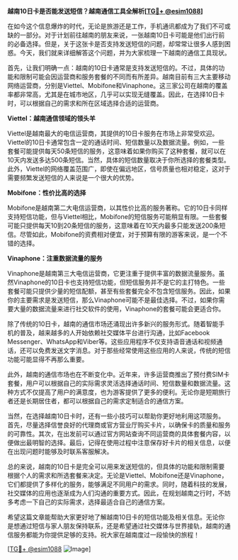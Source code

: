 **越南10日卡是否能发送短信？越南通信工具全解析[[TG💪+ @esim1088](https://t.me/s/esim1088)]**

在如今这个信息爆炸的时代，无论是旅游还是工作，手机通讯都成为了我们不可或缺的一部分。对于计划前往越南的朋友来说，一张越南10日卡可能是他们出行前的必备选择。但是，关于这张卡是否支持发送短信的问题，却常常让很多人感到困惑。今天，我们就来详细解答这个问题，并为大家梳理一下越南的通信工具现状。

首先，让我们明确一点：越南的10日卡通常是支持发送短信的。不过，具体的功能和限制可能会因运营商和服务套餐的不同而有所差异。越南目前有三大主要移动网络运营商，分别是Viettel、Mobifone和Vinaphone。这三家公司在越南的覆盖率都非常高，尤其是在城市地区，几乎可以实现无缝覆盖。因此，在选择10日卡时，可以根据自己的需求和所在区域选择合适的运营商。

**Viettel：越南通信领域的领头羊**

Viettel是越南最大的电信运营商，其提供的10日卡服务在市场上非常受欢迎。Viettel的10日卡通常包含一定的通话时间、短信数量以及数据流量。例如，一些套餐可能提供每天50条短信的服务，这意味着如果你购买了这种套餐，就可以在10天内发送多达500条短信。当然，具体的短信数量取决于你所选择的套餐类型。此外，Viettel的网络覆盖范围广，即使在偏远地区，信号质量也相对稳定，这对于需要频繁发送短信的人来说是一个很大的优势。

**Mobifone：性价比高的选择**

Mobifone是越南第二大电信运营商，以其性价比高的服务著称。它的10日卡同样支持短信功能，但与Viettel相比，Mobifone的短信服务可能稍显有限。一些套餐可能只提供每天10到20条短信的服务，这意味着在10天内最多只能发送200条短信。尽管如此，Mobifone的资费相对便宜，对于预算有限的游客来说，是一个不错的选择。

**Vinaphone：注重数据流量的服务**

Vinaphone是越南第三大电信运营商，它更注重于提供丰富的数据流量服务。虽然Vinaphone的10日卡也支持短信功能，但短信服务并不是它的主打特色。一些套餐可能只提供少量的短信配额，甚至有些套餐完全不包含短信服务。因此，如果你的主要需求是发送短信，那么Vinaphone可能不是最佳选择。不过，如果你需要大量的数据流量来进行社交软件的使用，Vinaphone的套餐可能会更适合你。

除了传统的10日卡，越南的通信市场还涌现出许多新兴的服务形式。随着智能手机的普及，越来越多的人开始依赖社交媒体平台进行沟通，比如Facebook Messenger、WhatsApp和Viber等。这些应用程序不仅支持语音通话和视频通话，还可以免费发送文字消息。对于那些经常使用这些应用的人来说，传统的短信功能可能显得不再那么重要。

此外，越南的通信市场也在不断变化中。近年来，许多运营商推出了预付费SIM卡套餐，用户可以根据自己的实际需求灵活选择通话时间、短信数量和数据流量。这种方式不仅提高了用户的满意度，也为游客提供了更多的便利。无论你是短期旅行者还是长期居住者，都可以根据自己的需求定制适合的通信方案。

当然，在选择越南10日卡时，还有一些小技巧可以帮助你更好地利用这项服务。首先，尽量选择信誉良好的代理商或官方营业厅购买卡片，以确保卡的质量和服务的可靠性。其次，在出发前可以通过官方网站查询不同运营商的具体套餐内容，以便做出最明智的选择。最后，记得在使用过程中注意保存好卡片的相关信息，以便在出现问题时能够及时联系客服解决。

总的来说，越南的10日卡是完全可以用来发送短信的，但具体的功能和限制需要根据个人的需求和所选套餐来决定。无论是Viettel、Mobifone还是Vinaphone，它们都提供了多样化的服务，能够满足不同用户的需求。同时，随着科技的发展，社交媒体的应用也逐渐成为人们沟通的重要方式。因此，在规划越南之行时，不妨多考虑一下自己的实际需求，选择最适合自己的通信方案。

希望这篇文章能帮助大家更好地了解越南10日卡的短信功能及相关信息。无论你是想通过短信与家人朋友保持联系，还是希望通过社交媒体与世界接轨，越南的通信服务都能为你提供足够的支持。祝大家在越南度过一段愉快的旅程！

[[TG💪+ @esim1088](https://t.me/s/esim1088) ![Image](https://i.postimg.cc/4NQfJmqS/Snipaste-2025-05-13-00-14-12.png)]